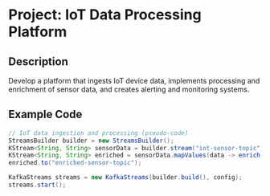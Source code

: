 # Project: IoT Data Processing Platform

## Description
Develop a platform that ingests IoT device data, implements processing and enrichment of sensor data, and creates alerting and monitoring systems.

## Example Code
```java
// IoT data ingestion and processing (pseudo-code)
StreamsBuilder builder = new StreamsBuilder();
KStream<String, String> sensorData = builder.stream("iot-sensor-topic");
KStream<String, String> enriched = sensorData.mapValues(data -> enrich(data));
enriched.to("enriched-sensor-topic");

KafkaStreams streams = new KafkaStreams(builder.build(), config);
streams.start();
```
